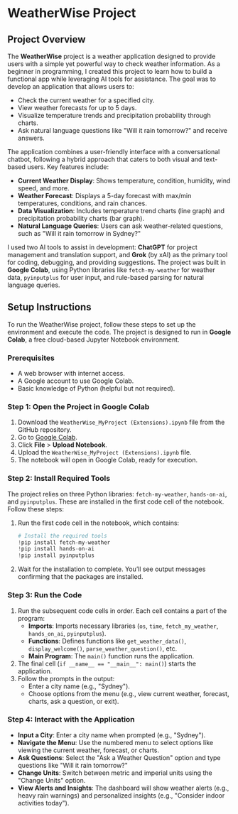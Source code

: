 # WeatherWise Project

## Project Overview

The **WeatherWise** project is a weather application designed to provide users with a simple yet powerful way to check weather information. As a beginner in programming, I created this project to learn how to build a functional app while leveraging AI tools for assistance. The goal was to develop an application that allows users to:

- Check the current weather for a specified city.
- View weather forecasts for up to 5 days.
- Visualize temperature trends and precipitation probability through charts.
- Ask natural language questions like "Will it rain tomorrow?" and receive answers.

The application combines a user-friendly interface with a conversational chatbot, following a hybrid approach that caters to both visual and text-based users. Key features include:

- **Current Weather Display**: Shows temperature, condition, humidity, wind speed, and more.
- **Weather Forecast**: Displays a 5-day forecast with max/min temperatures, conditions, and rain chances.
- **Data Visualization**: Includes temperature trend charts (line graph) and precipitation probability charts (bar graph).
- **Natural Language Queries**: Users can ask weather-related questions, such as "Will it rain tomorrow in Sydney?"

I used two AI tools to assist in development: **ChatGPT** for project management and translation support, and **Grok** (by xAI) as the primary tool for coding, debugging, and providing suggestions. The project was built in **Google Colab**, using Python libraries like `fetch-my-weather` for weather data, `pyinputplus` for user input, and rule-based parsing for natural language queries.

## Setup Instructions

To run the WeatherWise project, follow these steps to set up the environment and execute the code. The project is designed to run in **Google Colab**, a free cloud-based Jupyter Notebook environment.

### Prerequisites
- A web browser with internet access.
- A Google account to use Google Colab.
- Basic knowledge of Python (helpful but not required).

### Step 1: Open the Project in Google Colab
1. Download the `WeatherWise_MyProject (Extensions).ipynb` file from the GitHub repository.
2. Go to [Google Colab](https://colab.research.google.com/).
3. Click **File** > **Upload Notebook**.
4. Upload the `WeatherWise_MyProject (Extensions).ipynb` file.
5. The notebook will open in Google Colab, ready for execution.

### Step 2: Install Required Tools
The project relies on three Python libraries: `fetch-my-weather`, `hands-on-ai`, and `pyinputplus`. These are installed in the first code cell of the notebook. Follow these steps:

1. Run the first code cell in the notebook, which contains:
   ```python
   # Install the required tools
   !pip install fetch-my-weather
   !pip install hands-on-ai
   !pip install pyinputplus

2. Wait for the installation to complete. You’ll see output messages confirming that the packages are installed.

### Step 3: Run the Code
1. Run the subsequent code cells in order. Each cell contains a part of the program:
   - **Imports**: Imports necessary libraries (`os`, `time`, `fetch_my_weather`, `hands_on_ai`, `pyinputplus`).
   - **Functions**: Defines functions like `get_weather_data()`, `display_welcome()`, `parse_weather_question()`, etc.
   - **Main Program**: The `main()` function runs the application.
2. The final cell (`if __name__ == "__main__": main()`) starts the application.
3. Follow the prompts in the output:
   - Enter a city name (e.g., "Sydney").
   - Choose options from the menu (e.g., view current weather, forecast, charts, ask a question, or exit).

### Step 4: Interact with the Application
- **Input a City**: Enter a city name when prompted (e.g., "Sydney").
- **Navigate the Menu**: Use the numbered menu to select options like viewing the current weather, forecast, or charts.
- **Ask Questions**: Select the "Ask a Weather Question" option and type questions like "Will it rain tomorrow?"
- **Change Units**: Switch between metric and imperial units using the "Change Units" option.
- **View Alerts and Insights**: The dashboard will show weather alerts (e.g., heavy rain warnings) and personalized insights (e.g., "Consider indoor activities today").

